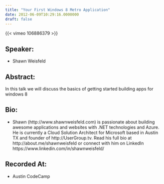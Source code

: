 ```yaml
---
title: "Your First Windows 8 Metro Application"
date: 2012-06-09T10:29:16.0000000
draft: false
---
```


{{< vimeo 106886379 >}}

## Speaker:

 - Shawn Weisfeld

## Abstract:

<p>In this talk we will discuss the basics of getting started building apps for windows 8</p>

## Bio:

 - <p>Shawn (http://www.shawnweisfeld.com) is passionate about building awesome applications and websites with .NET technologies and Azure. He is currently a Cloud Solution Architect for Microsoft based in Austin TX and founder of http://UserGroup.tv. Read his full bio at http://about.me/shawnweisfeld or connect with him on LinkedIn https://www.linkedin.com/in/shawnweisfeld/</p>

## Recorded At:

 - Austin CodeCamp


